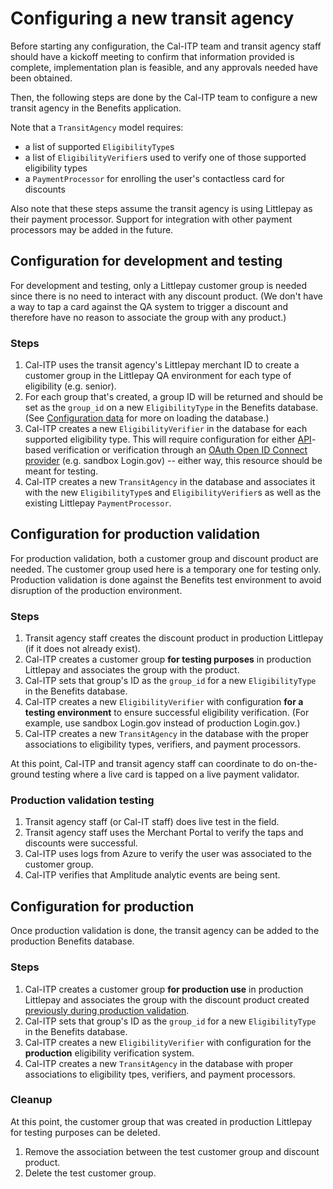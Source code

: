 # Configuring a new transit agency

Before starting any configuration, the Cal-ITP team and transit agency staff should have a kickoff meeting to confirm that information provided is complete, implementation plan is feasible, and any approvals needed have been obtained.

Then, the following steps are done by the Cal-ITP team to configure a new transit agency in the Benefits application.

Note that a `TransitAgency` model requires:

- a list of supported `EligibilityType`s
- a list of `EligibilityVerifier`s used to verify one of those supported eligibility types
- a `PaymentProcessor` for enrolling the user's contactless card for discounts

Also note that these steps assume the transit agency is using Littlepay as their payment processor. Support for integration with other payment processors may be added in the future.

## Configuration for development and testing

For development and testing, only a Littlepay customer group is needed since there is no need to interact with any discount product. (We don't have a way to tap a card against the QA system to trigger a discount and therefore have no reason to associate the group with any product.)

### Steps

1. Cal-ITP uses the transit agency's Littlepay merchant ID to create a customer group in the Littlepay QA environment for each type of eligibility (e.g. senior).
1. For each group that's created, a group ID will be returned and should be set as the `group_id` on a new `EligibilityType` in the Benefits database. (See [Configuration data](../data/) for more on loading the database.)
1. Cal-ITP creates a new `EligibilityVerifier` in the database for each supported eligibility type. This will require configuration for either [API](https://docs.calitp.org/eligibility-api/specification/)-based verification or verification through an [OAuth Open ID Connect provider](../oauth/) (e.g. sandbox Login.gov) -- either way, this resource should be meant for testing.
1. Cal-ITP creates a new `TransitAgency` in the database and associates it with the new `EligibilityType`s and `EligibilityVerifier`s as well as the existing Littlepay `PaymentProcessor`.

## Configuration for production validation

For production validation, both a customer group and discount product are needed. The customer group used here is a temporary one for testing only. Production validation is done against the Benefits test environment to avoid disruption of the production environment.

### Steps

1. Transit agency staff creates the discount product in production Littlepay (if it does not already exist).
1. Cal-ITP creates a customer group **for testing purposes** in production Littlepay and associates the group with the product.
1. Cal-ITP sets that group's ID as the `group_id` for a new `EligibilityType` in the Benefits database.
1. Cal-ITP creates a new `EligibilityVerifier` with configuration **for a testing environment** to ensure successful eligibility verification. (For example, use sandbox Login.gov instead of production Login.gov.)
1. Cal-ITP creates a new `TransitAgency` in the database with the proper associations to eligibility types, verifiers, and payment processors.

At this point, Cal-ITP and transit agency staff can coordinate to do on-the-ground testing where a live card is tapped on a live payment validator.

### Production validation testing

1. Transit agency staff (or Cal-IT staff) does live test in the field.
1. Transit agency staff uses the Merchant Portal to verify the taps and discounts were successful.
1. Cal-ITP uses logs from Azure to verify the user was associated to the customer group.
1. Cal-ITP verifies that Amplitude analytic events are being sent.

## Configuration for production

Once production validation is done, the transit agency can be added to the production Benefits database.

### Steps

1. Cal-ITP creates a customer group **for production use** in production Littlepay and associates the group with the discount product created [previously during production validation](#configuration-for-production-validation).
1. Cal-ITP sets that group's ID as the `group_id` for a new `EligibilityType` in the Benefits database.
1. Cal-ITP creates a new `EligibilityVerifier` with configuration for the **production** eligibility verification system.
1. Cal-ITP creates a new `TransitAgency` in the database with proper associations to eligibility tpes, verifiers, and payment processors.

### Cleanup

At this point, the customer group that was created in production Littlepay for testing purposes can be deleted.

1. Remove the association between the test customer group and discount product.
1. Delete the test customer group.
